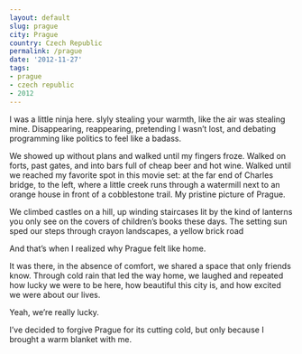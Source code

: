 ```yaml
---
layout: default
slug: prague
city: Prague
country: Czech Republic
permalink: /prague
date: '2012-11-27'
tags:
- prague
- czech republic
- 2012
---
```

I was a little ninja here. slyly stealing your warmth, like the air was stealing mine. Disappearing, reappearing,  pretending I wasn’t lost, and debating programming like politics  to feel like a badass.

We showed up without plans and walked until my fingers froze. Walked on forts, past gates, and into bars full of cheap beer and hot wine.
Walked until we reached my favorite spot in
this movie set: at the far end of Charles bridge, to the left, where a little creek runs through a watermill next to an orange house in front of a cobblestone trail. My pristine picture of Prague.

We climbed castles on a hill, up winding staircases lit by the kind of lanterns you only see on the covers of children’s books these days. The setting sun sped our steps through crayon landscapes, a yellow brick road

And that’s when I realized why Prague felt like home.

It was there, in the absence of comfort, we shared a space that only friends know. Through cold rain that led the way home, we laughed and repeated how lucky we were to be here, how beautiful this city is, and how excited we were about our lives.

Yeah, we’re really lucky.

I’ve decided to forgive Prague for its cutting cold, but only because I brought a warm blanket with me.